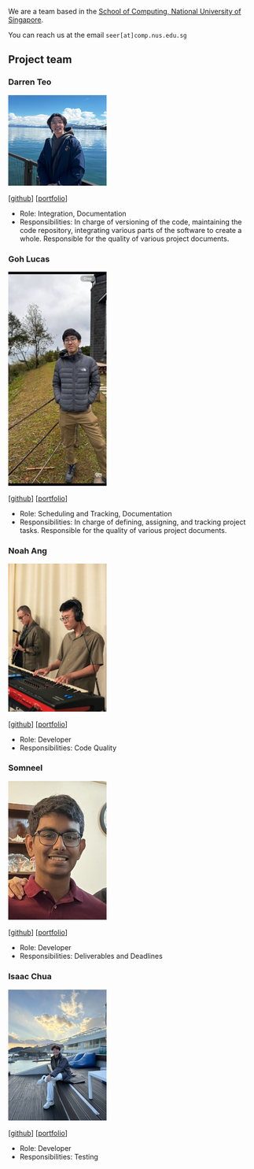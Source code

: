 We are a team based in the [School of Computing, National University of Singapore](https://www.comp.nus.edu.sg).

You can reach us at the email `seer[at]comp.nus.edu.sg`

## Project team


### Darren Teo

<img src="images/darhh.png" width="200px">

[[github](https://github.com/darhh)]
[[portfolio](team/darhh.md)]

* Role: Integration, Documentation
* Responsibilities: In charge of versioning of the code, maintaining the code repository, integrating various parts of the software to create a whole. Responsible for the quality of various project documents.

### Goh Lucas

<img src="images/gohlucas.png" width="200px">

[[github](http://github.com/gohlucas)]
[[portfolio](team/gohLucas.md)]

* Role: Scheduling and Tracking, Documentation
* Responsibilities: In charge of defining, assigning, and tracking project tasks. Responsible for the quality of various project documents.

### Noah Ang

<img src="images/noahang.png" width="200px">

[[github](http://github.com/noahang)]
[[portfolio](team/noahAng.md)]

* Role: Developer
* Responsibilities: Code Quality

### Somneel

<img src="images/somneelsaha.jpg" width="200px">

[[github](http://github.com/SomneelSaha2004)]
[[portfolio](team/somneel.md)]

* Role: Developer
* Responsibilities: Deliverables and Deadlines

### Isaac Chua

<img src="images/isaacchua0309.jpeg" width="200px">

[[github](http://github.com/isaacchua0309)]
[[portfolio](team/isaacchua0309.md)]

* Role: Developer
* Responsibilities: Testing


